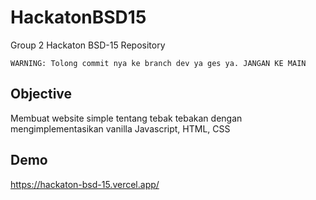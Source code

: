 # HackatonBSD15
Group 2 Hackaton BSD-15 Repository

`WARNING: Tolong commit nya ke branch dev ya ges ya. JANGAN KE MAIN`

## Objective

Membuat website simple tentang tebak tebakan dengan mengimplementasikan vanilla Javascript, HTML, CSS

## Demo

https://hackaton-bsd-15.vercel.app/
